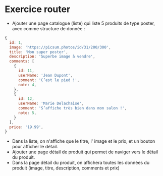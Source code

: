 # Exercice router

- Ajouter une page catalogue (liste) qui liste 5 produits de type poster, avec comme structure de donnée :

```js
{
  id: 1,
  image: 'https://picsum.photos/id/31/200/300',
  title: 'Mon super poster',
  description: 'Superbe image à vendre',
  comments: [
    {
      id: 11,
      userName: 'Jean Dupont',
      comment: 'C’est le pied !',
      note: 4,
    },
    {
      id: 12,
      userName: 'Marie Delachaise',
      comment: 'S’affiche très bien dans mon salon !',
      note: 5,
    }
  ],
  price: '19.99',
}
```

- Dans la liste, on n'affiche que le titre, l' image et le prix, et un bouton pour afficher le détail.
- Ajouter une page détail de produit qui permet de naviger vers le détail du produit.
- Dans la page détail du produit, on affichera toutes les données du produit (image, titre, description, comments et prix)
